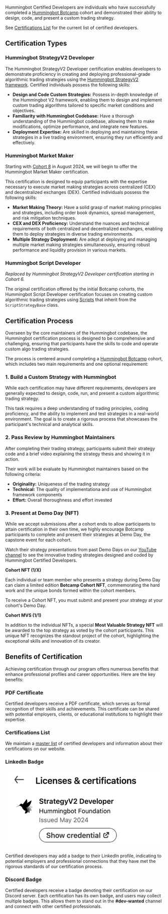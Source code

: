 
Hummingbot Certified Developers are individuals who have successfully completed a [Hummingbot Botcamp](https://www.botcamp.xyz) cohort and demonstrated their ability to design, code, and present a custom trading strategy.

See [Certifications List](list.md) for the current list of certified developers.

## Certification Types

### Hummingbot StrategyV2 Developer

The Hummingbot StrategyV2 Developer certification enables developers to demonstrate proficiency in creating and deploying professional-grade algorithmic trading strategies using the [Hummingbot StrategyV2 framework](/v2-strategies). Certified individuals possess the following skills:

- **Design and Code Custom Strategies:** Possess in-depth knowledge of the Hummingbot V2 framework, enabling them to design and implement custom trading algorithms tailored to specific market conditions and objectives.
- **Familiarity with Hummingbot Codebase:** Have a thorough understanding of the Hummingbot codebase, allowing them to make modifications, optimize performance, and integrate new features.
- **Deployment Expertise:** Are skilled in deploying and maintaining these strategies in a live trading environment, ensuring they run efficiently and effectively.

### Hummingbot Market Maker

Starting with [Cohort 8](https://www.botcamp.xyz/event/certified-market-maker-3/register) in August 2024, we will begin to offer the Hummingbot Market Maker certification.

This certification is designed to equip participants with the expertise necessary to execute market making strategies across centralized (CEX) and decentralized exchanges (DEX). Certified individuals possess the following skills:

- **Market Making Theory:** Have a solid grasp of market making principles and strategies, including order book dynamics, spread management, and risk mitigation techniques.
- **CEX and DEX Proficiency:** Understand the nuances and technical requirements of both centralized and decentralized exchanges, enabling them to deploy strategies in diverse trading environments.
- **Multiple Strategy Deployment:** Are adept at deploying and managing multiple market making strategies simultaneously, ensuring robust performance and liquidity provision in various markets.

### Hummingbot Script Developer

*Replaced by Hummingbot StrategyV2 Developer certification starting in Cohort 6.* 

The original certification offered by the initial Botcamp cohorts, the Hummingbot Script Developer certification focuses on creating custom algorithmic trading strategies using [Scripts](/scripts) that inherit from the `ScriptStrategyBase` class.

## Certification Process

Overseen by the core maintainers of the Hummingbot codebase, the Hummingbot certification process is designed to be comprehensive and challenging, ensuring that participants have the skills to code and operate custom algo trading strategies.

The process is centered around completing a [Hummingbot Botcamp](https://www.botcamp.xyz) cohort, which includes two main requirements and one optional requirement:

### 1. Build a Custom Strategy with Hummingbot

While each certification may have different requirements, developers are generally expected to design, code, run, and present a custom algorithmic trading strategy.

This task requires a deep understanding of trading principles, coding proficiency, and the ability to implement and test strategies in a real-world environment. The goal is to create a rigorous process that showcases the participant's technical and analytical skills.

### 2. Pass Review by Hummingbot Maintainers

After completing their trading strategy, participants submit their strategy code and a brief video explaining the strategy thesis and showing it in action.

Their work will be evaluate by Hummingbot maintainers based on the following criteria:

- **Originality:** Uniqueness of the trading strategy
- **Technical:** The quality of implementationa and use of Hummingbot framework components
- **Effort:** Overall thoroughness and effort invested

### 3. Present at Demo Day (NFT)

While we accept submissions after a cohort ends to allow participants to attain certification in their own time, we highly encourage Botcamp participants to complete and present their strategies at Demo Day, the capstone event for each cohort.

Watch their strategy presentations from past Demo Days on our [YouTube channel](https://www.youtube.com/watch?v=TAulqoSenmk&list=PLDwlNkL_4MMctOkqVHECwqw0rP885FzMy&index=1) to see the innovative trading strategies designed and coded by Hummingbot Certified Developers.

**Cohort NFT (1/X)**

Each individual or team member who presents a strategy during Demo Day can claim a limited edition **Botcamp Cohort NFT**, commemorating the hard work and the unique bonds formed within the cohort members.

To receive a Cohort NFT, you must submit and present your strategy at your cohort's Demo Day.

**Cohort MVS (1/1)**

In addition to the individual NFTs, a special **Most Valuable Strategy NFT** will be awarded to the top strategy as voted by the cohort participants. This unique NFT recognizes the standout project of the cohort, highlighting the exceptional skills and innovation of its creator.

## Benefits of Certification

Achieving certification through our program offers numerous benefits that enhance professional profiles and career opportunities. Here are the key benefits:

### PDF Certificate

Certified developers receive a PDF certificate, which serves as formal recognition of their skills and achievements. This certificate can be shared with potential employers, clients, or educational institutions to highlight their expertise.

### Certifications List

We maintain a [master list](list.md) of certified developers and information about their certifications on our website.

### LinkedIn Badge

![](badge.png)

Certified developers may add a badge to their LinkedIn profile, indicating to potential employers and professional connections that they have met the rigorous standards of our certification process.

### Discord Badge

Certified developers receive a badge denoting their certification on our Discord server. Each certification has its own badge, and users may collect multiple badges. This allows them to stand out in the **#dev-wanted** channel and connect with other certified professionals.
